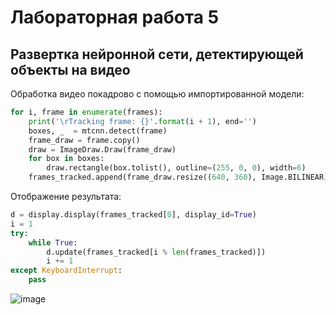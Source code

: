 # Лабораторная работа 5
## Развертка нейронной сети, детектирующей объекты на видео

Обработка видео покадрово с помощью импортированной модели:
```python
for i, frame in enumerate(frames):
    print('\rTracking frame: {}'.format(i + 1), end='')
    boxes, _  = mtcnn.detect(frame)
    frame_draw = frame.copy()
    draw = ImageDraw.Draw(frame_draw)
    for box in boxes:
        draw.rectangle(box.tolist(), outline=(255, 0, 0), width=6)
    frames_tracked.append(frame_draw.resize((640, 360), Image.BILINEAR))
```

Отображение результата:
```python
d = display.display(frames_tracked[0], display_id=True)
i = 1
try:
    while True:
        d.update(frames_tracked[i % len(frames_tracked)])
        i += 1
except KeyboardInterrupt:
    pass
```
![image](https://github.com/CheesyPitsa/Lab2.5/assets/113666100/b2c1aadd-7552-4f7d-ba84-fe2614e98052)
